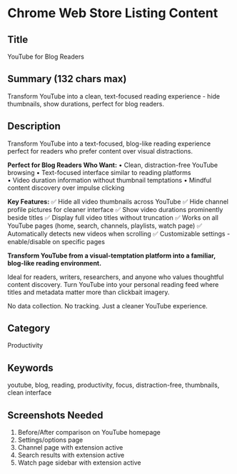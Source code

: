 # Chrome Web Store Listing Content

## Title
YouTube for Blog Readers

## Summary (132 chars max)
Transform YouTube into a clean, text-focused reading experience - hide thumbnails, show durations, perfect for blog readers.

## Description
Transform YouTube into a text-focused, blog-like reading experience perfect for readers who prefer content over visual distractions.

**Perfect for Blog Readers Who Want:**
• Clean, distraction-free YouTube browsing
• Text-focused interface similar to reading platforms  
• Video duration information without thumbnail temptations
• Mindful content discovery over impulse clicking

**Key Features:**
✅ Hide all video thumbnails across YouTube
✅ Hide channel profile pictures for cleaner interface
✅ Show video durations prominently beside titles
✅ Display full video titles without truncation
✅ Works on all YouTube pages (home, search, channels, playlists, watch page)
✅ Automatically detects new videos when scrolling
✅ Customizable settings - enable/disable on specific pages

**Transform YouTube from a visual-temptation platform into a familiar, blog-like reading environment.**

Ideal for readers, writers, researchers, and anyone who values thoughtful content discovery. Turn YouTube into your personal reading feed where titles and metadata matter more than clickbait imagery.

No data collection. No tracking. Just a cleaner YouTube experience.

## Category
Productivity

## Keywords
youtube, blog, reading, productivity, focus, distraction-free, thumbnails, clean interface

## Screenshots Needed
1. Before/After comparison on YouTube homepage
2. Settings/options page
3. Channel page with extension active
4. Search results with extension active
5. Watch page sidebar with extension active
